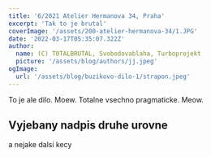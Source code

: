 ```yaml
---
title: '6/2021 Atelier Hermanova 34, Praha'
excerpt: 'Tak to je brutal'
coverImage: '/assets/200-atelier-hermanova-34/1.JPG'
date: '2022-03-17T05:35:07.322Z'
author:
  name: (C) T0TALBRUTAL, Svobodovablaha, Turboprojekt
  picture: '/assets/blog/authors/jj.jpeg'
ogImage:
  url: '/assets/blog/buzikovo-dilo-1/strapon.jpeg'
---
```


To je ale dilo. Moew. Totalne vsechno pragmaticke. Meow.

## Vyjebany nadpis druhe urovne

a nejake dalsi kecy